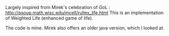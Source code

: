 Largely inspired from Mirek's celebration of GoL : http://psoup.math.wisc.edu/mcell/rullex_life.html
This is an implementation of Weighted Life (enhanced game of life). 

The code is mine. Mirek also offers an older java version, which I looked at.
